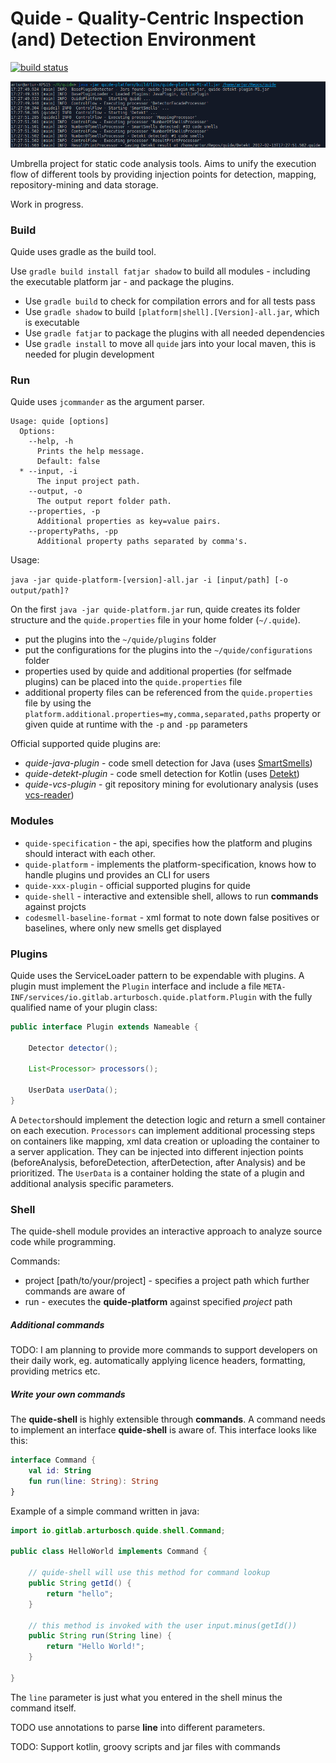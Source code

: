 # Quide - Quality-Centric Inspection (and) Detection Environment

[![build status](https://gitlab.com/arturbosch/jpal/badges/master/build.svg)](https://gitlab.com/arturbosch/quide/commits/master)

![quide in action](img/quide.png "quide in action")

Umbrella project for static code analysis tools. 
Aims to unify the execution flow of different tools by providing injection points for detection, mapping, repository-mining and data storage.

Work in progress.


### Build

Quide uses gradle as the build tool.

Use `gradle build install fatjar shadow` to build all modules - including the executable platform jar -
and package the plugins.

- Use `gradle build` to check for compilation errors and for all tests pass
- Use `gradle shadow` to build `[platform|shell].[Version]-all.jar`, which is executable
- Use `gradle fatjar` to package the plugins with all needed dependencies
- Use `gradle install` to move all `quide` jars into your local maven, this is needed for plugin development

### Run

Quide uses `jcommander` as the argument parser.

```
Usage: quide [options]
  Options:
    --help, -h
      Prints the help message.
      Default: false
  * --input, -i
      The input project path.
    --output, -o
      The output report folder path.
    --properties, -p
      Additional properties as key=value pairs.
    --propertyPaths, -pp
      Additional property paths separated by comma's.
```

Usage:

`java -jar quide-platform-[version]-all.jar -i [input/path] [-o output/path]?`

On the first `java -jar quide-platform.jar` run, quide creates its folder structure and 
the `quide.properties` file in your home folder (`~/.quide`).

- put the plugins into the `~/quide/plugins` folder
- put the configurations for the plugins into the `~/quide/configurations` folder
- properties used by quide and additional properties (for selfmade plugins) can be placed into the `quide.properties` file
- additional property files can be referenced from the `quide.properties` file by using the 
`platform.additional.properties=my,comma,separated,paths` property or given quide at runtime with the `-p` and `-pp` parameters

Official supported quide plugins are:

- _quide-java-plugin_ - code smell detection for Java (uses [SmartSmells](https://github.com/arturbosch/SmartSmells))
- _quide-detekt-plugin_ - code smell detection for Kotlin (uses [Detekt](https://github.com/arturbosch/detekt))
- _quide-vcs-plugin_ - git repository mining for evolutionary analysis (uses [vcs-reader](https://github.com/dkandalov/vcs-reader))

### Modules

- `quide-specification` - the api, specifies how the platform and plugins should interact with each other.
- `quide-platform` - implements the platform-specification, knows how to handle plugins und provides an CLI for users
- `quide-xxx-plugin` - official supported plugins for quide
- `quide-shell` - interactive and extensible shell, allows to run __commands__ against projcts
- `codesmell-baseline-format` - xml format to note down false positives or baselines, where only new smells get displayed

### Plugins

Quide uses the ServiceLoader pattern to be expendable with plugins. 
A plugin must implement the `Plugin` interface and include a file `META-INF/services/io.gitlab.arturbosch.quide.platform.Plugin` with the 
fully qualified name of your plugin class:
```java
public interface Plugin extends Nameable {

	Detector detector();

	List<Processor> processors();

	UserData userData();
}
```

A `Detector`should implement the detection logic and return a smell container on each execution.
`Processors` can implement additional processing steps on containers like mapping, xml data creation or uploading the container to a
server application. They can be injected into different injection points (beforeAnalysis, beforeDetection, afterDetection, after Analysis)
and be prioritized. The `UserData` is a container holding the state of a plugin and additional analysis specific parameters.

### Shell

The quide-shell module provides an interactive approach to analyze source code while programming.

Commands:
- project [path/to/your/project] - specifies a project path which further commands are aware of
- run - executes the __quide-platform__ against specified _project_ path

##### Additional commands

TODO: I am planning to provide more commands to support developers on their daily work, eg. automatically applying licence
headers, formatting, providing metrics etc.

##### Write your own commands

The __quide-shell__ is highly extensible through __commands__. A command needs to implement
an interface __quide-shell__ is aware of. This interface looks like this:

```kotlin
interface Command {
	val id: String
	fun run(line: String): String
}
```

Example of a simple command written in java:

```java
import io.gitlab.arturbosch.quide.shell.Command;

public class HelloWorld implements Command {

    // quide-shell will use this method for command lookup
    public String getId() {
        return "hello";
    }
        
    // this method is invoked with the user input.minus(getId())
    public String run(String line) {
        return "Hello World!";
    }	
    
}
```

The `line` parameter is just what you entered in the shell minus the command itself.

TODO use annotations to parse __line__ into different parameters.

TODO: Support kotlin, groovy scripts and jar files with commands

